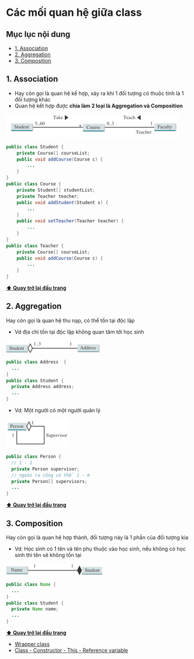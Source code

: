 # Các mối quan hệ giữa class

## Mục lục nội dung

- [1. Association](#1-association)
- [2. Aggregation](#2-aggregation)
- [3. Composition](#3-composition)

## 1. Association

- Hay còn gọi là quan hệ kế hợp, xảy ra khi 1 đối tượng có thuộc tính là 1 đối tượng khác
- Quan hệ kết hợp được **chia làm 2 loại là Aggregation và Composition**

![association](/assets/association.jpg)

```java
public class Student {  
    private Course[] courseList;
    public void addCourse(Course c) { 
        ... 
    }
}
public class Course {  
    private Student[] studentList;
    private Teacher teacher;
    public void addStudent(Student s) { 
        ... 
    }
    public void setTeacher(Teacher teacher) { 
        ... 
    }
}
public class Teacher {  
    private Course[] courseList;
    public void addCourse(Course c) { 
        ... 
    }
}
```

**[⬆ Quay trở lại đầu trang](#mục-lục-nội-dung)**

## 2. Aggregation

Hay còn gọi là quan hệ thu nạp, có thể tồn tại độc lập

- Vd địa chỉ tồn tại độc lập không quan tâm tới học sinh

![aggregation](/assets/aggregation.jpg)

```java
public class Address  {
  ...
}
public class Student {
  private Address address;
  ...
}
```

- Vd: Một người có một người quản lý

![aggregation](/assets/aggregation-same-class.jpg)

```java
public class Person {
  // 1 - 1  
  private Person supervisor;
  // ngoài ra cũng có thể 1 - m  
  private Person[] supervisors;
  ...
}
```

**[⬆ Quay trở lại đầu trang](#mục-lục-nội-dung)**

## 3. Composition

Hay còn gọi là quan hệ hợp thành, đối tượng này là 1 phần của đối tượng kia

- Vd: Học sinh có 1 tên và tên phụ thuộc vào học sinh, nếu không có học sinh thì tên sẽ không tồn tại

![composition](/assets/composition.jpg)

```java
public class Name {
  ...
}
public class Student {
  private Name name;
  ...
}
```

**[⬆ Quay trở lại đầu trang](#mục-lục-nội-dung)**

- [Wrapper class](day012.md)
- [Class - Constructor - This - Reference variable](day014.md)
